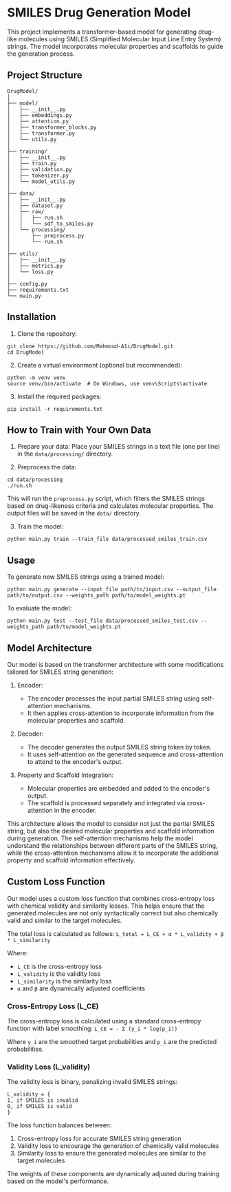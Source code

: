 # SMILES Drug Generation Model

This project implements a transformer-based model for generating drug-like molecules using SMILES (Simplified Molecular Input Line Entry System) strings. The model incorporates molecular properties and scaffolds to guide the generation process.

## Project Structure
```
DrugModel/
│
├── model/
│   ├── __init__.py
│   ├── embeddings.py
│   ├── attention.py
│   ├── transformer_blocks.py
│   ├── transformer.py
│   └── utils.py
│
├── training/
│   ├── __init__.py
│   ├── train.py
│   ├── validation.py
│   ├── tokenizer.py
│   └── model_utils.py
│
├── data/
│   ├── __init__.py
│   ├── dataset.py
│   ├── raw/
│   │   ├── run.sh
│   │   └── sdf_to_smiles.py
│   └── processing/
│       ├── preprocess.py
│       └── run.sh
│
├── utils/
│   ├── __init__.py
│   ├── metrics.py
│   └── loss.py
│
├── config.py
├── requirements.txt
└── main.py
```

## Installation

1. Clone the repository:
```
git clone https://github.com/Mahmoud-A1i/DrugModel.git
cd DrugModel
```

2. Create a virtual environment (optional but recommended):
```
python -m venv venv
source venv/bin/activate  # On Windows, use venv\Scripts\activate
```

3. Install the required packages:
```
pip install -r requirements.txt
```

## How to Train with Your Own Data

1. Prepare your data:
Place your SMILES strings in a text file (one per line) in the `data/processing/` directory.

2. Preprocess the data:
```
cd data/processing
./run.sh
```
This will run the `preprocess.py` script, which filters the SMILES strings based on drug-likeness criteria and calculates molecular properties. The output files will be saved in the `data/` directory.

3. Train the model:
```
python main.py train --train_file data/processed_smiles_train.csv
```

## Usage

To generate new SMILES strings using a trained model:
```
python main.py generate --input_file path/to/input.csv --output_file path/to/output.csv --weights_path path/to/model_weights.pt
```

To evaluate the model:
```
python main.py test --test_file data/processed_smiles_test.csv --weights_path path/to/model_weights.pt
```

## Model Architecture

Our model is based on the transformer architecture with some modifications tailored for SMILES string generation:

1. Encoder:
   - The encoder processes the input partial SMILES string using self-attention mechanisms.
   - It then applies cross-attention to incorporate information from the molecular properties and scaffold.
   
2. Decoder:
   - The decoder generates the output SMILES string token by token.
   - It uses self-attention on the generated sequence and cross-attention to attend to the encoder's output.

3. Property and Scaffold Integration:
   - Molecular properties are embedded and added to the encoder's output.
   - The scaffold is processed separately and integrated via cross-attention in the encoder.

This architecture allows the model to consider not just the partial SMILES string, but also the desired molecular properties and scaffold information during generation. The self-attention mechanisms help the model understand the relationships between different parts of the SMILES string, while the cross-attention mechanisms allow it to incorporate the additional property and scaffold information effectively.

## Custom Loss Function

Our model uses a custom loss function that combines cross-entropy loss with chemical validity and similarity losses. This helps ensure that the generated molecules are not only syntactically correct but also chemically valid and similar to the target molecules.


The total loss is calculated as follows:
```L_total = L_CE + α * L_validity + β * L_similarity```

Where:
- `L_CE` is the cross-entropy loss
- `L_validity` is the validity loss
- `L_similarity` is the similarity loss
- `α` and `β` are dynamically adjusted coefficients

### Cross-Entropy Loss (L_CE)

The cross-entropy loss is calculated using a standard cross-entropy function with label smoothing:
```L_CE = - Σ (y_i * log(p_i))```

Where `y_i` are the smoothed target probabilities and `p_i` are the predicted probabilities.

### Validity Loss (L_validity)

The validity loss is binary, penalizing invalid SMILES strings:
```
L_validity = {
1, if SMILES is invalid
0, if SMILES is valid
}
```

The loss function balances between:
1. Cross-entropy loss for accurate SMILES string generation
2. Validity loss to encourage the generation of chemically valid molecules
3. Similarity loss to ensure the generated molecules are similar to the target molecules

The weights of these components are dynamically adjusted during training based on the model's performance.

